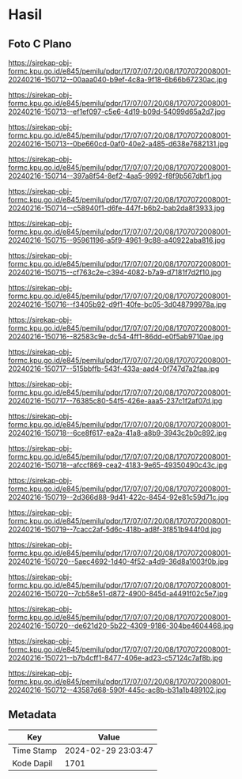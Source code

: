 # Hasil

## Foto C Plano

https://sirekap-obj-formc.kpu.go.id/e845/pemilu/pdpr/17/07/07/20/08/1707072008001-20240216-150712--00aaa040-b9ef-4c8a-9f18-6b66b67230ac.jpg

https://sirekap-obj-formc.kpu.go.id/e845/pemilu/pdpr/17/07/07/20/08/1707072008001-20240216-150713--ef1ef097-c5e6-4d19-b09d-54099d65a2d7.jpg

https://sirekap-obj-formc.kpu.go.id/e845/pemilu/pdpr/17/07/07/20/08/1707072008001-20240216-150713--0be660cd-0af0-40e2-a485-d638e7682131.jpg

https://sirekap-obj-formc.kpu.go.id/e845/pemilu/pdpr/17/07/07/20/08/1707072008001-20240216-150714--397a8f54-8ef2-4aa5-9992-f8f9b567dbf1.jpg

https://sirekap-obj-formc.kpu.go.id/e845/pemilu/pdpr/17/07/07/20/08/1707072008001-20240216-150714--c58940f1-d6fe-447f-b6b2-bab2da8f3933.jpg

https://sirekap-obj-formc.kpu.go.id/e845/pemilu/pdpr/17/07/07/20/08/1707072008001-20240216-150715--95961196-a5f9-4961-9c88-a40922aba816.jpg

https://sirekap-obj-formc.kpu.go.id/e845/pemilu/pdpr/17/07/07/20/08/1707072008001-20240216-150715--cf763c2e-c394-4082-b7a9-d7181f7d2f10.jpg

https://sirekap-obj-formc.kpu.go.id/e845/pemilu/pdpr/17/07/07/20/08/1707072008001-20240216-150716--f3405b92-d9f1-40fe-bc05-3d048799978a.jpg

https://sirekap-obj-formc.kpu.go.id/e845/pemilu/pdpr/17/07/07/20/08/1707072008001-20240216-150716--82583c9e-dc54-4ff1-86dd-e0f5ab9710ae.jpg

https://sirekap-obj-formc.kpu.go.id/e845/pemilu/pdpr/17/07/07/20/08/1707072008001-20240216-150717--515bbffb-543f-433a-aad4-0f747d7a2faa.jpg

https://sirekap-obj-formc.kpu.go.id/e845/pemilu/pdpr/17/07/07/20/08/1707072008001-20240216-150717--76385c80-54f5-426e-aaa5-237c1f2af07d.jpg

https://sirekap-obj-formc.kpu.go.id/e845/pemilu/pdpr/17/07/07/20/08/1707072008001-20240216-150718--6ce8f617-ea2a-41a8-a8b9-3943c2b0c892.jpg

https://sirekap-obj-formc.kpu.go.id/e845/pemilu/pdpr/17/07/07/20/08/1707072008001-20240216-150718--afccf869-cea2-4183-9e65-49350490c43c.jpg

https://sirekap-obj-formc.kpu.go.id/e845/pemilu/pdpr/17/07/07/20/08/1707072008001-20240216-150719--2d366d88-9d41-422c-8454-92e81c59d71c.jpg

https://sirekap-obj-formc.kpu.go.id/e845/pemilu/pdpr/17/07/07/20/08/1707072008001-20240216-150719--7cacc2af-5d6c-418b-ad8f-3f851b944f0d.jpg

https://sirekap-obj-formc.kpu.go.id/e845/pemilu/pdpr/17/07/07/20/08/1707072008001-20240216-150720--5aec4692-1d40-4f52-a4d9-36d8a1003f0b.jpg

https://sirekap-obj-formc.kpu.go.id/e845/pemilu/pdpr/17/07/07/20/08/1707072008001-20240216-150720--7cb58e51-d872-4900-845d-a4491f02c5e7.jpg

https://sirekap-obj-formc.kpu.go.id/e845/pemilu/pdpr/17/07/07/20/08/1707072008001-20240216-150720--de621d20-5b22-4309-9186-304be4604468.jpg

https://sirekap-obj-formc.kpu.go.id/e845/pemilu/pdpr/17/07/07/20/08/1707072008001-20240216-150721--b7b4cff1-8477-406e-ad23-c57124c7af8b.jpg

https://sirekap-obj-formc.kpu.go.id/e845/pemilu/pdpr/17/07/07/20/08/1707072008001-20240216-150712--43587d68-590f-445c-ac8b-b31a1b489102.jpg


## Metadata

| Key        | Value               |
| ---------- | ------------------- |
| Time Stamp | 2024-02-29 23:03:47 |
| Kode Dapil | 1701                |



